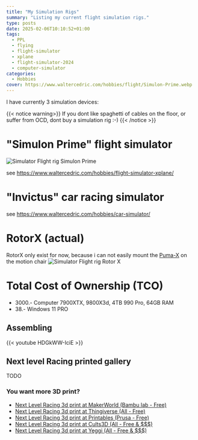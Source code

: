 ```yaml
---
title: "My Simulation Rigs"
summary: "Listing my current flight simulation rigs."
type: posts
date: 2025-02-06T10:10:52+01:00
tags:
  - PPL
  - flying
  - flight-simulator
  - xplane
  - flight-simulator-2024
  - computer-simulator
categories:
  - Hobbies
cover: https://www.waltercedric.com/hobbies/flight/Simulon-Prime.webp
---
```

I have currently 3 simulation devices:

{{< notice warning>}} 
If you dont like spaghetti of cables on the floor, or suffer from OCD, dont buy a simulation rig :-)
{{< /notice >}}

# "Simulon Prime" flight simulator
![Simulator Flight rig Simulon Prime](https://www.waltercedric.com/hobbies/flight/Simulon-Prime.webp)

see https://www.waltercedric.com/hobbies/flight-simulator-xplane/


# "Invictus" car racing simulator

see https://www.waltercedric.com/hobbies/car-simulator/


# RotorX (actual)
RotorX only exist for now, because i can not easily mount the [Puma-X](https://pro-flight-trainer.com/product/puma-x-a-style-snapaction/) on the motion chair
![Simulator Flight rig Rotor X](https://www.waltercedric.com/hobbies/flight/RotorX.webp)

# Total Cost of Ownership (TCO)

* 3000.-  Computer 7900XTX, 9800X3d, 4TB 990 Pro, 64GB RAM
* 38.-    Windows 11 PRO


## Assembling
{{< youtube HDGkWW-IciE >}}

## Next level Racing printed gallery

TODO

### You want more 3D print?
* [Next Level Racing 3d print at MakerWorld (Bambu lab - Free)](https://makerworld.com/en/models/search?keyword=next+level+racing)
* [Next Level Racing 3d print at Thingiverse (All - Free)](https://www.thingiverse.com/search?q=next+level+racing)
* [Next Level Racing 3d print at Printables (Prusa - Free)](https://www.printables.com/search/models?q=next+level+racing)
* [Next Level Racing 3d print at Cults3D (All - Free & $$$)](https://cults3d.com/en/search?q=next+level+racing)
* [Next Level Racing 3d print at Yeggi (All - Free & $$$)](https://www.yeggi.com/q/next+level+racing/)
